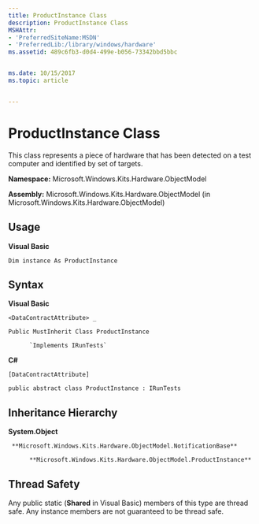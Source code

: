 ```yaml
---
title: ProductInstance Class
description: ProductInstance Class
MSHAttr:
- 'PreferredSiteName:MSDN'
- 'PreferredLib:/library/windows/hardware'
ms.assetid: 489c6fb3-d0d4-499e-b056-73342bbd5bbc


ms.date: 10/15/2017
ms.topic: article


---
```


# ProductInstance Class


This class represents a piece of hardware that has been detected on a test computer and identified by set of targets.

**Namespace:** Microsoft.Windows.Kits.Hardware.ObjectModel

**Assembly:** Microsoft.Windows.Kits.Hardware.ObjectModel (in Microsoft.Windows.Kits.Hardware.ObjectModel)

## <span id="Usage"></span><span id="usage"></span><span id="USAGE"></span>Usage


**Visual Basic**

`Dim instance As ProductInstance`

## <span id="Syntax"></span><span id="syntax"></span><span id="SYNTAX"></span>Syntax


**Visual Basic**

`<DataContractAttribute> _`

`Public MustInherit Class ProductInstance`

          `Implements IRunTests`

**C#**

`[DataContractAttribute]`

`public abstract class ProductInstance : IRunTests`

## <span id="Inheritance_Hierarchy"></span><span id="inheritance_hierarchy"></span><span id="INHERITANCE_HIERARCHY"></span>Inheritance Hierarchy


**System.Object**

     **Microsoft.Windows.Kits.Hardware.ObjectModel.NotificationBase**

          **Microsoft.Windows.Kits.Hardware.ObjectModel.ProductInstance**

## <span id="Thread_Safety"></span><span id="thread_safety"></span><span id="THREAD_SAFETY"></span>Thread Safety


Any public static (**Shared** in Visual Basic) members of this type are thread safe. Any instance members are not guaranteed to be thread safe.

 

 






